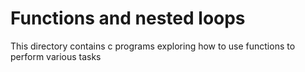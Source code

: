 # Functions and nested loops

This directory contains c programs exploring how to use functions to perform various tasks
